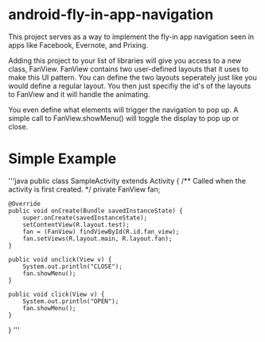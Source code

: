 android-fly-in-app-navigation
=============================

This project serves as a way to implement the fly-in app navigation seen in apps like Facebook, Evernote, and Prixing.

Adding this project to your list of libraries will give you access to a new class, FanView. FanView contains two user-defined layouts that it uses to make this UI pattern. You can define the two layouts seperately just like you would define a regular layout. You then just specifiy the id's of the layouts to FanView and it will handle the animating.

You even define what elements will trigger the navigation to pop up. A simple call to FanView.showMenu() will toggle the display to pop up or close.

Simple Example
=============================
'''java
public class SampleActivity extends Activity {
  /** Called when the activity is first created. */
	private FanView fan;
	
    @Override
    public void onCreate(Bundle savedInstanceState) {
        super.onCreate(savedInstanceState);
        setContentView(R.layout.test);
        fan = (FanView) findViewById(R.id.fan_view);
        fan.setViews(R.layout.main, R.layout.fan);
    }
    
    public void unclick(View v) {
    	System.out.println("CLOSE");
    	fan.showMenu();
    }
    
    public void click(View v) {
    	System.out.println("OPEN");
    	fan.showMenu();
    }
    
}
'''
